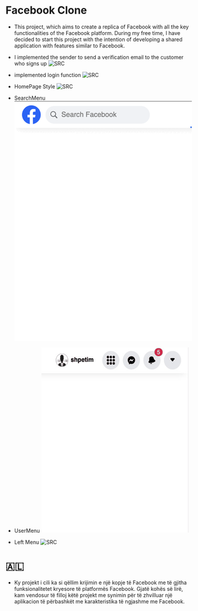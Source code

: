 # Facebook Clone

- This project, which aims to create a replica of Facebook with all the key functionalities of the Facebook platform. During my free time, I have decided to start this project with the intention of developing a shared application with features similar to Facebook.

- I implemented the sender to send a verification email to the customer who signs up
  ![SRC](https://raw.githubusercontent.com/shpetimaliu/facebook-clone/master/backend/screenshot/Screenshot%202023-10-11%20at%202.19.47%E2%80%AFAM.png)

- implemented login function
  ![SRC](https://raw.githubusercontent.com/shpetimaliu/facebook-clone/master/backend/screenshot/Screenshot%202023-10-11%20at%202.34.23%E2%80%AFPM.png)

- HomePage Style
  ![SRC](https://raw.githubusercontent.com/shpetimaliu/facebook-clone/master/frontend/screenshot/Screenshot%202023-10-12%20at%201.05.56%E2%80%AFAM.png)

- SearchMenu
  ![SRC](https://raw.githubusercontent.com/shpetimaliu/facebook-clone/master/frontend/screenshot/searchMenu.gif)

- UserMenu
  ![SRC](https://raw.githubusercontent.com/shpetimaliu/facebook-clone/master/frontend/screenshot/userMedia.gif)

- Left Menu
  ![SRC](https://github.com/shpetimaliu/facebook-clone/blob/master/frontend/screenshot/Screenshot%202023-10-17%20at%205.13.03%E2%80%AFPM.png?raw=true)

# 🇦🇱

- Ky projekt i cili ka si qëllim krijimin e një kopje të Facebook me të gjitha funksionalitetet kryesore të platformës Facebook. Gjatë kohës së lirë, kam vendosur të filloj këtë projekt me synimin për të zhvilluar një aplikacion të përbashkët me karakteristika të ngjashme me Facebook.
